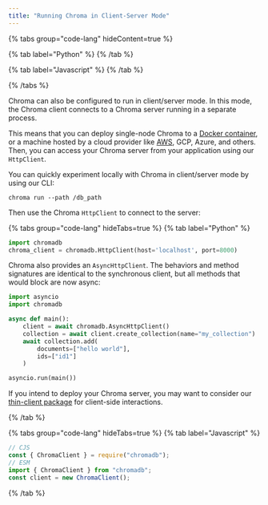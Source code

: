```yaml
---
title: "Running Chroma in Client-Server Mode"
---
```


{% tabs group="code-lang" hideContent=true %}

{% tab label="Python" %}
{% /tab %}

{% tab label="Javascript" %}
{% /tab %}

{% /tabs %}

Chroma can also be configured to run in client/server mode. In this mode, the Chroma client connects to a Chroma server running in a separate process.

This means that you can deploy single-node Chroma to a [Docker container](./docker), or a machine hosted by a cloud provider like [AWS](./aws), GCP, Azure, and others. Then, you can access your Chroma server from your application using our `HttpClient`.

You can quickly experiment locally with Chroma in client/server mode by using our CLI:

```shell
chroma run --path /db_path
```

Then use the Chroma `HttpClient` to connect to the server:

{% tabs group="code-lang" hideTabs=true %}
{% tab label="Python" %}

```python
import chromadb
chroma_client = chromadb.HttpClient(host='localhost', port=8000)
```

Chroma also provides an `AsyncHttpClient`. The behaviors and method signatures are identical to the synchronous client, but all methods that would block are now async:

```python
import asyncio
import chromadb

async def main():
    client = await chromadb.AsyncHttpClient()
    collection = await client.create_collection(name="my_collection")
    await collection.add(
        documents=["hello world"],
        ids=["id1"]
    )

asyncio.run(main())
```

If you intend to deploy your Chroma server, you may want to consider our [thin-client package](./thin-client) for client-side interactions.

{% /tab %}

{% tabs group="code-lang" hideTabs=true %}
{% tab label="Javascript" %}

```javascript
// CJS
const { ChromaClient } = require("chromadb");
// ESM
import { ChromaClient } from "chromadb";
const client = new ChromaClient();
```

{% /tab %}
